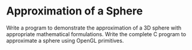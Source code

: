 # Approximation of a Sphere

Write a program to demonstrate the approximation of a 3D sphere with appropriate mathematical formulations. Write the complete C program to approximate a sphere using OpenGL primitives.